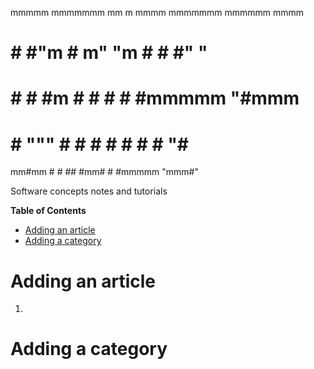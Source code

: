  mmmmm mmmmmmm        mm   m  mmmm mmmmmmm mmmmmm  mmmm 
   #      #           #"m  # m"  "m   #    #      #"   "
   #      #           # #m # #    #   #    #mmmmm "#mmm 
   #      #     """   #  # # #    #   #    #          "#
 mm#mm    #           #   ##  #mm#    #    #mmmmm "mmm#"

Software concepts notes and tutorials

<!-- markdown-toc start - Don't edit this section. Run M-x markdown-toc-generate-toc again -->
**Table of Contents**

- [Adding an article](#adding-an-article)
- [Adding a category](#adding-a-category)

<!-- markdown-toc end -->


# Adding an article

1. 

# Adding a category
